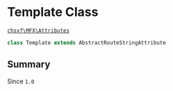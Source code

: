 # Template Class

[`chsxf\MFX\Attributes`](API-Namespace-Attributes)

```php
class Template extends AbstractRouteStringAttribute
```

## Summary

Since `1.0`

